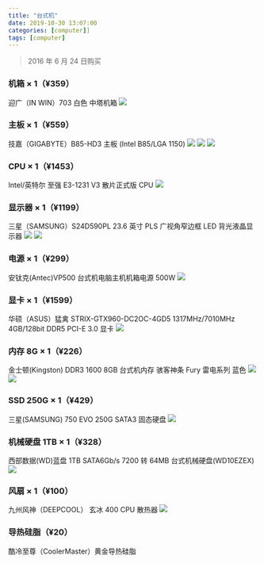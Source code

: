 ```yaml
---
title: "台式机"
date: 2019-10-30 13:07:00
categories: [computer]]
tags: [computer]
---
```


> 2016 年 6 月 24 日购买

### 机箱 × 1（¥359）

迎广（IN WIN）703 白色 中塔机箱
![](/images/2019-10-30-pc/1.png)

### 主板 × 1（¥559）

技嘉（GIGABYTE）B85-HD3 主板 (Intel B85/LGA 1150)
![](/images/2019-10-30-pc/2_1.png)
![](/images/2019-10-30-pc/2_2.png)
![](/images/2019-10-30-pc/2_3.png)

### CPU × 1（¥1453）

Intel/英特尔 至强 E3-1231 V3 散片正式版 CPU
![](/images/2019-10-30-pc/3.png)

### 显示器 × 1（¥1199）

三星（SAMSUNG）S24D590PL 23.6 英寸 PLS 广视角窄边框 LED 背光液晶显示器
![](/images/2019-10-30-pc/4_1.png)
![](/images/2019-10-30-pc/4_2.png)

### 电源 × 1（¥299）

安钛克(Antec)VP500 台式机电脑主机机箱电源 500W
![](/images/2019-10-30-pc/5.png)

### 显卡 × 1（¥1599）

华硕（ASUS）猛禽 STRIX-GTX960-DC2OC-4GD5 1317MHz/7010MHz 4GB/128bit DDR5 PCI-E 3.0 显卡
![](/images/2019-10-30-pc/6.png)

### 内存 8G × 1（¥226）

金士顿(Kingston) DDR3 1600 8GB 台式机内存 骇客神条 Fury 雷电系列 蓝色
![](/images/2019-10-30-pc/7_1.png)
![](/images/2019-10-30-pc/7_2.png)

### SSD 250G × 1（¥429）

三星(SAMSUNG) 750 EVO 250G SATA3 固态硬盘
![](/images/2019-10-30-pc/8.png)

### 机械硬盘 1TB × 1（¥328）

西部数据(WD)蓝盘 1TB SATA6Gb/s 7200 转 64MB 台式机械硬盘(WD10EZEX)
![](/images/2019-10-30-pc/9.png)

### 风扇 × 1（¥100）

九州风神（DEEPCOOL） 玄冰 400 CPU 散热器
![](/images/2019-10-30-pc/10.png)

### 导热硅脂（¥20）

酷冷至尊（CoolerMaster）黄金导热硅脂
